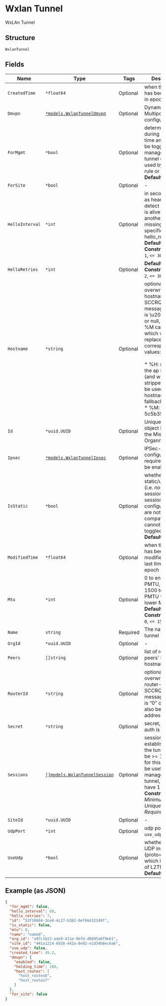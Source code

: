 
# Wxlan Tunnel

WxLAn Tunnel

## Structure

`WxlanTunnel`

## Fields

| Name | Type | Tags | Description |
|  --- | --- | --- | --- |
| `CreatedTime` | `*float64` | Optional | when the object has been created, in epoch |
| `Dmvpn` | [`*models.WxlanTunnelDmvpn`](../../doc/models/wxlan-tunnel-dmvpn.md) | Optional | Dynamic Multipoint VPN configurations |
| `ForMgmt` | `*bool` | Optional | determined during creation time and cannot be toggled. A management tunnel cannot be used by wxlan rule or by wlan<br>**Default**: `false` |
| `ForSite` | `*bool` | Optional | - |
| `HelloInterval` | `*int` | Optional | in seconds, used as heartbeat to detect if a tunnel is alive. AP will try another peer after missing N hellos specified by hello_retries.<br>**Default**: `60`<br>**Constraints**: `>= 1`, `<= 300` |
| `HelloRetries` | `*int` | Optional | **Default**: `7`<br>**Constraints**: `>= 2`, `<= 30` |
| `Hostname` | `*string` | Optional | optional, overwrite the hostname in SCCRQ control message, default is \u201C\u201D or null, %H and %M can be used, which will be replace with corresponding values:<br><br>* %H: name of the ap if provided (and will be stripped so it can be used for hostname) and fallbacks to MAC<br>* %M: MAC (e.g. 5c5b350e0060) |
| `Id` | `*uuid.UUID` | Optional | Unique ID of the object instance in the Mist Organnization |
| `Ipsec` | [`*models.WxlanTunnelIpsec`](../../doc/models/wxlan-tunnel-ipsec.md) | Optional | IPSec-related configurations; requires DMVPN be enabled |
| `IsStatic` | `*bool` | Optional | whether it’s static/unmanaged (i.e. no control session). As the session configurations are not compatible, cannot be toggled.<br>**Default**: `false` |
| `ModifiedTime` | `*float64` | Optional | when the object has been modified for the last time, in epoch |
| `Mtu` | `*int` | Optional | 0 to enable PMTU, 552-1500 to start PMTU with a lower MTU<br>**Default**: `0`<br>**Constraints**: `>= 0`, `<= 1500` |
| `Name` | `string` | Required | The name of the tunnel |
| `OrgId` | `*uuid.UUID` | Optional | - |
| `Peers` | `[]string` | Optional | list of remote peers’ IP or hostname |
| `RouterId` | `*string` | Optional | optional, overwrite the router-id in SCCRQ control message, default is “0” or null, can also be an IPv4 address |
| `Secret` | `*string` | Optional | secret, ‘’ if no auth is used |
| `Sessions` | [`[]models.WxlanTunnelSession`](../../doc/models/wxlan-tunnel-session.md) | Optional | sessions to be established with the tunnel. Has to be >= 1 in order for this tunnel to be useful. For management tunnel, it can only have 1<br>**Constraints**: *Minimum Items*: `1`, *Unique Items Required* |
| `SiteId` | `*uuid.UUID` | Optional | - |
| `UdpPort` | `*int` | Optional | udp port if `use_udp`==`true` |
| `UseUdp` | `*bool` | Optional | whether to use UDP instead of IP (proto=115, which is default of L2TPv3)<br>**Default**: `false` |

## Example (as JSON)

```json
{
  "for_mgmt": false,
  "hello_interval": 60,
  "hello_retries": 7,
  "id": "53f10664-3ce8-4c27-b382-0ef66432349f",
  "is_static": false,
  "mtu": 0,
  "name": "name0",
  "org_id": "a97c1b22-a4e9-411e-9bfd-d8695a0f9e61",
  "site_id": "441a1214-6928-442a-8e92-e1d34b8ec6a6",
  "use_udp": false,
  "created_time": 45.2,
  "dmvpn": {
    "enabled": false,
    "holding_time": 188,
    "host_routes": [
      "host_routes6",
      "host_routes7"
    ]
  },
  "for_site": false
}
```

